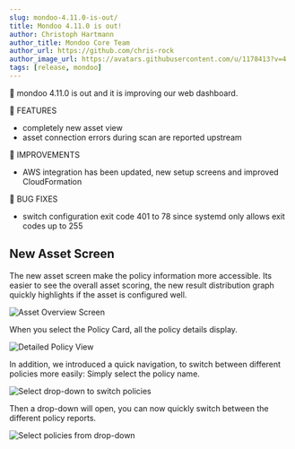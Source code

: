 ```yaml
---
slug: mondoo-4.11.0-is-out/
title: Mondoo 4.11.0 is out!
author: Christoph Hartmann
author_title: Mondoo Core Team
author_url: https://github.com/chris-rock
author_image_url: https://avatars.githubusercontent.com/u/1178413?v=4
tags: [release, mondoo]
---
```


🥳 mondoo 4.11.0 is out and it is improving our web dashboard.

:tada: FEATURES

- completely new asset view
- asset connection errors during scan are reported upstream

🧹 IMPROVEMENTS

- AWS integration has been updated, new setup screens and improved CloudFormation

:bug: BUG FIXES

- switch configuration exit code 401 to 78 since systemd only allows exit codes up to 255

## New Asset Screen

The new asset screen make the policy information more accessible. Its easier to see the overall asset scoring, the new result distribution graph quickly highlights if the asset is configured well.

![Asset Overview Screen](/img/releases/2021-07-19-mondoo-4.11.0-is-out/Screenshot_2021-07-19_at_11-58-41_Cloud-Native_Security_Vulnerability_Risk_Management.png)

When you select the Policy Card, all the policy details display.

![Detailed Policy View](/img/releases/2021-07-19-mondoo-4.11.0-is-out/Screenshot_2021-07-19_at_11-57-07_Cloud-Native_Security_Vulnerability_Risk_Management.png)

In addition, we introduced a quick navigation, to switch between different policies more easily: Simply select the policy name.

![Select drop-down to switch policies](/img/releases/2021-07-19-mondoo-4.11.0-is-out/Screenshot_2021-07-19_at_11.59.46.png)

Then a drop-down will open, you can now quickly switch between the different policy reports.

![Select policies from drop-down](/img/releases/2021-07-19-mondoo-4.11.0-is-out/Screenshot_2021-07-19_at_11.59.52.png)
